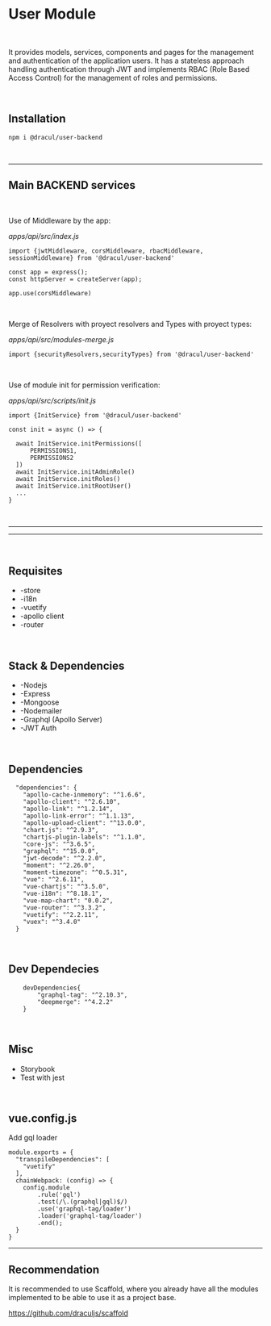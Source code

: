 # User Module

<br>

It provides models, services, components and pages for the management and authentication of the application users. It has a stateless approach handling authentication through JWT and implements RBAC (Role Based Access Control) for the management of roles and permissions.

<br>

## Installation

```
npm i @dracul/user-backend
```

<br>

---
## Main BACKEND services

<br>

Use of Middleware by the app:

*apps/api/src/index.js*

    import {jwtMiddleware, corsMiddleware, rbacMiddleware, sessionMiddleware} from '@dracul/user-backend'

    const app = express();
    const httpServer = createServer(app);

    app.use(corsMiddleware)

<br>

Merge of Resolvers with proyect resolvers and Types with proyect types:

*apps/api/src/modules-merge.js*

    import {securityResolvers,securityTypes} from '@dracul/user-backend'

<br>

Use of module init for permission verification:

*apps/api/src/scripts/init.js*

    import {InitService} from '@dracul/user-backend'

    const init = async () => {
     
      await InitService.initPermissions([
          PERMISSIONS1,
          PERMISSIONS2
      ])
      await InitService.initAdminRole()
      await InitService.initRoles()
      await InitService.initRootUser()
      ...
    }

<br>

-----
-----
<br>

## Requisites
- -store
- -i18n
- -vuetify
- -apollo client
- -router

<br>

## Stack & Dependencies
- -Nodejs
- -Express
- -Mongoose
- -Nodemailer
- -Graphql (Apollo Server)
- -JWT Auth

<br>

## Dependencies
```
  "dependencies": {
    "apollo-cache-inmemory": "^1.6.6",
    "apollo-client": "^2.6.10",
    "apollo-link": "^1.2.14",
    "apollo-link-error": "^1.1.13",
    "apollo-upload-client": "^13.0.0",
    "chart.js": "^2.9.3",
    "chartjs-plugin-labels": "^1.1.0",
    "core-js": "^3.6.5",
    "graphql": "^15.0.0",
    "jwt-decode": "^2.2.0",
    "moment": "^2.26.0",
    "moment-timezone": "^0.5.31",
    "vue": "^2.6.11",
    "vue-chartjs": "^3.5.0",
    "vue-i18n": "^8.18.1",
    "vue-map-chart": "0.0.2",
    "vue-router": "^3.3.2",
    "vuetify": "^2.2.11",
    "vuex": "^3.4.0"
  }
```
<br>

## Dev Dependecies
```
    devDependencies{
        "graphql-tag": "^2.10.3",
        "deepmerge": "^4.2.2"
    }
```
<br>

## Misc
- Storybook
- Test with jest

<br>

## vue.config.js
Add gql loader
```
module.exports = {
  "transpileDependencies": [
    "vuetify"
  ],
  chainWebpack: (config) => {
    config.module
        .rule('gql')
        .test(/\.(graphql|gql)$/)
        .use('graphql-tag/loader')
        .loader('graphql-tag/loader')
        .end();
  }
}
```

-----------

## Recommendation

It is recommended to use Scaffold, where you already have all the modules implemented to be able to use it as a project base.

https://github.com/draculjs/scaffold